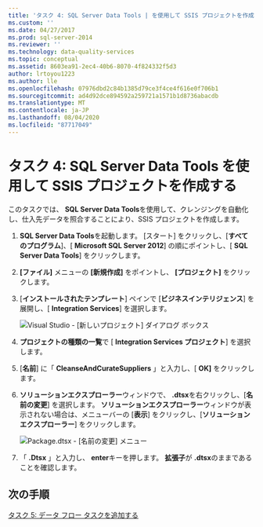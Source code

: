 ```yaml
---
title: 'タスク 4: SQL Server Data Tools | を使用して SSIS プロジェクトを作成するMicrosoft Docs'
ms.custom: ''
ms.date: 04/27/2017
ms.prod: sql-server-2014
ms.reviewer: ''
ms.technology: data-quality-services
ms.topic: conceptual
ms.assetid: 8603ea91-2ec4-40b6-8070-4f824332f5d3
author: lrtoyou1223
ms.author: lle
ms.openlocfilehash: 07976dbd2c84b1385d79ce3f4ce4f616e0f706b1
ms.sourcegitcommit: ad4d92dce894592a259721a1571b1d8736abacdb
ms.translationtype: MT
ms.contentlocale: ja-JP
ms.lasthandoff: 08/04/2020
ms.locfileid: "87717049"
---
```

# <a name="task-4-creating-an-ssis-project-using-sql-server-data-tools"></a>タスク 4: SQL Server Data Tools を使用して SSIS プロジェクトを作成する
  このタスクでは、 **SQL Server Data Tools**を使用して、クレンジングを自動化し、仕入先データを照合することにより、SSIS プロジェクトを作成します。

1.  **SQL Server Data Tools**を起動します。 [スタート] をクリックし、[**すべてのプログラム**]、[ **Microsoft SQL Server 2012**] の順にポイントし、[ **SQL Server Data Tools**] をクリックします。

2.  **[ファイル]** メニューの **[新規作成]** をポイントし、 **[プロジェクト]** をクリックします。

3.  [**インストールされたテンプレート**] ペインで [**ビジネスインテリジェンス**] を展開し、[ **Integration Services**] を選択します。

     ![Visual Studio - [新しいプロジェクト] ダイアログ ボックス](../../2014/tutorials/media/et-creatinganssisprojectusingsqlsdt-01.jpg "Visual Studio - [新しいプロジェクト] ダイアログ ボックス")

4.  **プロジェクトの種類の一覧**で [ **Integration Services プロジェクト**] を選択します。

5.  [**名前**] に「 **CleanseAndCurateSuppliers** 」と入力し、[ **OK]** をクリックします。

6.  **ソリューションエクスプローラー**ウィンドウで、 **.dtsx**を右クリックし、[**名前の変更**] を選択します。 **ソリューションエクスプローラー**ウィンドウが表示されない場合は、メニューバーの [**表示**] をクリックし、[**ソリューションエクスプローラー**] をクリックします。

     ![Package.dtsx - [名前の変更] メニュー](../../2014/tutorials/media/et-creatinganssisprojectusingsqlsdt-02.jpg "Package.dtsx - [名前の変更] メニュー")

7.  「 **.Dtsx** 」と入力し、 **enter**キーを押します。 **拡張子**が **.dtsx**のままであることを確認します。

## <a name="next-step"></a>次の手順
 [タスク 5: データ フロー タスクを追加する](task-5-adding-data-flow-task.md)


